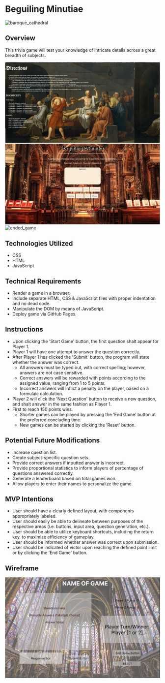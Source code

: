 # Beguiling Minutiae

![baroque_cathedral](https://c0.wallpaperflare.com/preview/761/252/1012/ancient-architecture-art-baroque.jpg)

## Overview
This trivia game will test your knowledge of intricate details across a great breadth of subjects. 

![directions](./Directions.jpg)
![beginning_game](./Beginning%20Game.jpg)
![ended_game](./Ended%20Game.jpg)

## Technologies Utilized
- CSS
- HTML
- JavaScript

## Technical Requirements
- Render a game in a browser.
- Include separate HTML, CSS & JavaScript files with proper indentation and no dead code.
- Manipulate the DOM by means of JavaScript.
- Deploy game via GitHub Pages.

## Instructions
- Upon clicking the 'Start Game' button, the first question shalt appear for Player 1.
- Player 1 will have one attempt to answer the question correctly.
- After Player 1 has clicked the 'Submit' button, the program will state whether the answer was correct.
    - All answers must be typed out, with correct spelling; however, answers are not case sensitive.
    - Correct answers will be rewarded with points according to the assigned value, ranging from 1 to 5 points.
    - Incorrect answers will inflict a penalty on the player, based on a formulaic calculation.
- Player 2 will click the 'Next Question' button to receive a new question, and shalt answer in the same fashion as Player 1.
- First to reach 150 points wins.
    - Shorter games can be played by pressing the 'End Game' button at the preferred concluding time.
    - New games can be started by clicking the 'Reset' button.

## Potential Future Modifications
- Increase question list.
- Create subject-specific question sets.
- Provide correct answers if inputted answer is incorrect.
- Provide proportional statistics to inform players of percentage of questions answered correctly.
- Generate a leaderboard based on total games won.
- Allow players to enter their names to personalize the game.

## MVP Intentions
- User should have a clearly defined layout, with components appropriately labeled.
- User should easily be able to delineate between purposes of the respective areas (i.e. buttons, input area, question generation, etc.).
- User should be able to utilize keyboard shortcuts, including the return key, to maximize efficiency of gameplay.
- User should be informed whether answer was correct upon submission.
- User should be indicated of victor upon reaching the defined point limit or by clicking the 'End Game' button.

## Wireframe
![wireframe](./wireframe.jpg)